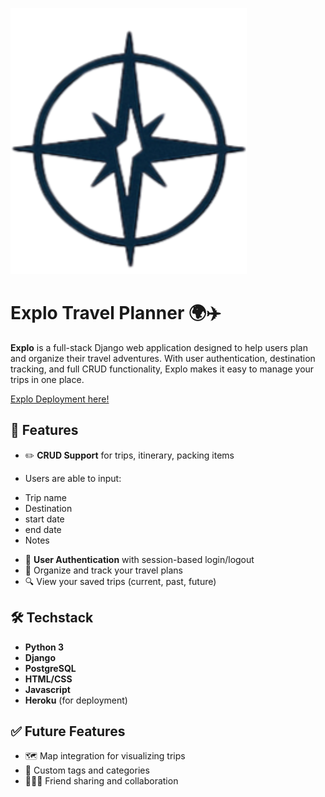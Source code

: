 ![Explo Logo](/travel/static/images/explo-logo.svg)

# Explo Travel Planner 🌍✈️

**Explo** is a full-stack Django web application designed to help users plan and organize their travel adventures. With user authentication, destination tracking, and full CRUD functionality, Explo makes it easy to manage your trips in one place.

[Explo Deployment here!](https://django-explo-a9503c630d2d.herokuapp.com//)

## 🚀 Features

- ✏️ **CRUD Support** for trips, itinerary, packing items

- Users are able to input:
* Trip name
* Destination
* start date
* end date
* Notes

- 👥 **User Authentication** with session-based login/logout
- 📅 Organize and track your travel plans
- 🔍 View your saved trips (current, past, future)

## 🛠️ Techstack

- **Python 3**
- **Django**
- **PostgreSQL**
- **HTML/CSS**
- **Javascript**
- **Heroku** (for deployment)


## ✅ Future Features

* 🗺️ Map integration for visualizing trips
* 📌 Custom tags and categories
* 🧑‍🤝‍🧑 Friend sharing and collaboration
